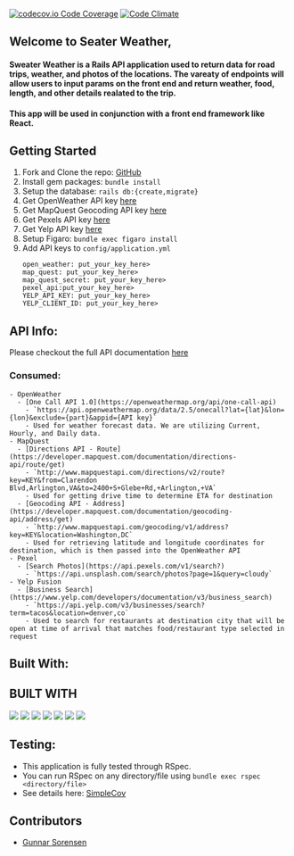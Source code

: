 [![codecov.io Code Coverage](https://img.shields.io/codecov/c/github/dwyl/hapi-auth-jwt2.svg?maxAge=2592000)](https://codecov.io/github/dwyl/hapi-auth-jwt2?branch=main) [![Code Climate](https://codeclimate.com/github/dwyl/esta/badges/gpa.svg)](https://codeclimate.com/github/dwyl/esta)

## Welcome to Seater Weather,

#### Sweater Weather is a Rails API application used to return data for road trips, weather, and photos of the locations. The vareaty of endpoints will allow users to input params on the front end and return weather, food, length, and other details realated to the trip.

#### This app will be used in conjunction with a front end framework like React.

## Getting Started

1. Fork and Clone the repo: [GitHub](https://github.com/glsorensen/sweater_weather)
2. Install gem packages: `bundle install`
3. Setup the database: `rails db:{create,migrate}`
4. Get OpenWeather API key [here](https://openweathermap.org/)
5. Get MapQuest Geocoding API key [here](https://developer.mapquest.com/documentation/geocoding-api/)
6. Get Pexels API key [here](https://www.pexels.com/api/)
7. Get Yelp API key [here](https://www.yelp.com/developers/documentation/v3)
8. Setup Figaro: `bundle exec figaro install`
9. Add API keys to `config/application.yml`
    ```
    open_weather: put_your_key_here>
    map_quest: put_your_key_here>
    map_quest_secret: put_your_key_here>
    pexel_api:put_your_key_here>
    YELP_API_KEY: put_your_key_here>
    YELP_CLIENT_ID: put_your_key_here>
    ```
## API Info:

Please checkout the full API documentation [here](https://documenter.getpostman.com/view/20017443/UyrEfthS)

### Consumed:
    - OpenWeather
      - [One Call API 1.0](https://openweathermap.org/api/one-call-api)
        - `https://api.openweathermap.org/data/2.5/onecall?lat={lat}&lon={lon}&exclude={part}&appid={API key}`
        - Used for weather forecast data. We are utilizing Current, Hourly, and Daily data.
    - MapQuest
      - [Directions API - Route](https://developer.mapquest.com/documentation/directions-api/route/get)
        - `http://www.mapquestapi.com/directions/v2/route?key=KEY&from=Clarendon Blvd,Arlington,VA&to=2400+S+Glebe+Rd,+Arlington,+VA`
        - Used for getting drive time to determine ETA for destination
      - [Geocoding API - Address](https://developer.mapquest.com/documentation/geocoding-api/address/get)
        - `http://www.mapquestapi.com/geocoding/v1/address?key=KEY&location=Washington,DC`
        - Used for retrieving latitude and longitude coordinates for destination, which is then passed into the OpenWeather API
    - Pexel
      - [Search Photos](https://api.pexels.com/v1/search?)
        - `https://api.unsplash.com/search/photos?page=1&query=cloudy`
    - Yelp Fusion 
      - [Business Search](https://www.yelp.com/developers/documentation/v3/business_search)
        - `https://api.yelp.com/v3/businesses/search?term=tacos&location=denver,co`
        - Used to search for restaurants at destination city that will be open at time of arrival that matches food/restaurant type selected in request


## Built With:

## BUILT WITH
  <img src="https://img.shields.io/badge/GitHub-100000?style=for-the-badge&logo=github&logoColor=white" />  <img src="https://img.shields.io/badge/Markdown-000000?style=for-the-badge&logo=markdown&logoColor=white" />  <img src="https://img.shields.io/badge/Postman-FF6C37?style=for-the-badge&logo=Postman&logoColor=white"/> <img src="https://img.shields.io/badge/Ruby_on_Rails-CC0000?style=for-the-badge&logo=ruby-on-rails&logoColor=white" /> <img src="https://img.shields.io/badge/Atom-66595C?style=for-the-badge&logo=Atom&logoColor=white" /> <img src="https://img.shields.io/badge/Ruby-CC342D?style=for-the-badge&logo=ruby&logoColor=white" /> <img src="https://img.shields.io/badge/PostgreSQL-316192?style=for-the-badge&logo=postgresql&logoColor=white" />      


## Testing:

  - This application is fully tested through RSpec. 
  - You can run RSpec on any directory/file using `bundle exec rspec <directory/file>`
  - See details here: [SimpleCov](https://github.com/simplecov-ruby/simplecov)

## Contributors

- [Gunnar Sorensen](https://github.com/glsorensen)

